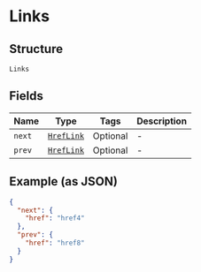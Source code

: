 
# Links

## Structure

`Links`

## Fields

| Name | Type | Tags | Description |
|  --- | --- | --- | --- |
| `next` | [`HrefLink`](../../doc/models/href-link.md) | Optional | - |
| `prev` | [`HrefLink`](../../doc/models/href-link.md) | Optional | - |

## Example (as JSON)

```json
{
  "next": {
    "href": "href4"
  },
  "prev": {
    "href": "href8"
  }
}
```

